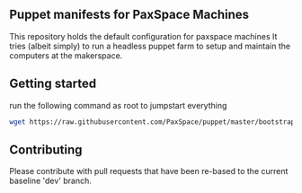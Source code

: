 ## Puppet manifests for PaxSpace Machines

This repository holds the default configuration for paxspace machines
It tries (albeit simply) to run a headless puppet farm to setup and maintain the computers at the makerspace.

## Getting started
run the following command as root to jumpstart everything
```bash
wget https://raw.githubusercontent.com/PaxSpace/puppet/master/bootstrap.sh && chmod +x bootstrap.sh && ./bootstrap.sh
```

## Contributing
Please contribute with pull requests that have been re-based to the current baseline 'dev' branch.